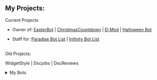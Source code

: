 <br />

## My Projects:

Current Projects
- Owner of: [EasterBot](https://discord.com/api/oauth2/authorize?client_id=810568485905236018&permissions=268954705&scope=bot%20applications.commands) | [ChristmasCountdown](https://discord.com/api/oauth2/authorize?client_id=791761831734804510&permissions=137442225217&scope=bot%20applications.commands) | [El Mod](https://discord.com/oauth2/authorize?client_id=857564240784916490&permissions=1559751927&scope=bot%20applications.commands) | [Halloween Bot](https://discord.com/api/oauth2/authorize?client_id=852564657674649636&permissions=139586817089&scope=bot%20applications.commands)

- Staff for: [Paradise Bot List](https://paradisebots.net/) | [Infinity Bot List](https://infinitybotlist.com/)
<br>
Old Projects:

WidgetStyle | Dscjobs | DscReviews


<details>
<summary>My Bots</summary>
<br>
[![Infinity Bot List Widget](https://infinitybotlist.com/bots/810568485905236018/widget?size=medium)
[![Infinity Bot List Widget](https://infinitybotlist.com/bots/857564240784916490/widget?size=medium)
[![Infinity Bot List Widget](https://infinitybotlist.com/bots/852564657674649636/widget?size=medium)
[![Infinity Bot List Widget](https://infinitybotlist.com/bots/791761831734804510/widget?size=medium)

</details>
